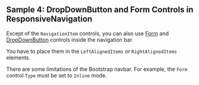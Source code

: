 ## Sample 4: DropDownButton and Form Controls in ResponsiveNavigation

Except of the `NavigationItem` controls, you can also use [Form](~/controls/bootstrap4/Form) and [DropDownButton](~/controls/bootstrap4/DropDownButton) controls inside the navigation bar.

You have to place them in the  `LeftAlignedItems` or `RightAlignedItems` elements.

There are some limitations of the Bootstrap navbar. For example, the `Form` control `Type` must be set to `Inline` mode.